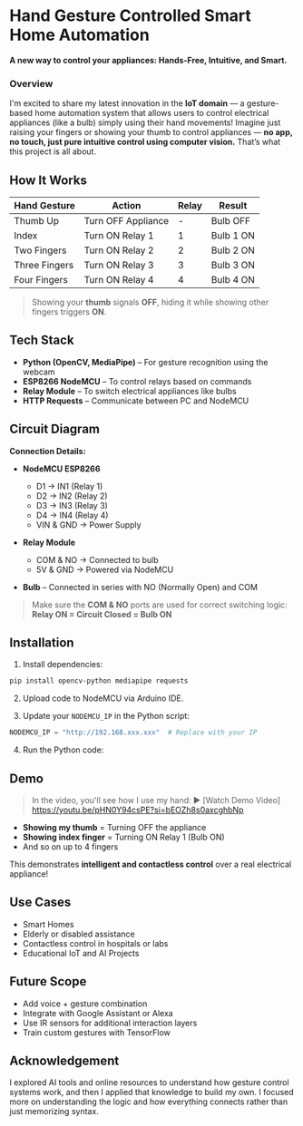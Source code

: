<h1>Hand Gesture Controlled Smart Home Automation</h1>

**A new way to control your appliances: Hands-Free, Intuitive, and Smart.**

<h3>Overview</h3>

I'm excited to share my latest innovation in the **IoT domain** — a gesture-based home automation system that allows users to control electrical appliances (like a bulb) simply using their hand movements!
Imagine just raising your fingers or showing your thumb to control appliances — **no app, no touch, just pure intuitive control using computer vision.** That’s what this project is all about.

## How It Works
| Hand Gesture          | Action                  | Relay | Result    |
| --------------------- | ----------------------- | ----- | --------- |
| Thumb Up              | Turn OFF Appliance      | -     | Bulb OFF  |
| Index                 | Turn ON Relay 1         | 1     | Bulb 1 ON |
| Two Fingers           | Turn ON Relay 2         | 2     | Bulb 2 ON |
| Three Fingers         | Turn ON Relay 3         | 3     | Bulb 3 ON |
| Four Fingers          | Turn ON Relay 4         | 4     | Bulb 4 ON |
> Showing your **thumb** signals **OFF**, hiding it while showing other fingers triggers **ON**.

## Tech Stack
* **Python (OpenCV, MediaPipe)** – For gesture recognition using the webcam
* **ESP8266 NodeMCU** – To control relays based on commands
* **Relay Module** – To switch electrical appliances like bulbs
* **HTTP Requests** – Communicate between PC and NodeMCU

## Circuit Diagram
**Connection Details:**
* **NodeMCU ESP8266**
  * D1 → IN1 (Relay 1)
  * D2 → IN2 (Relay 2)
  * D3 → IN3 (Relay 3)
  * D4 → IN4 (Relay 4)
  * VIN & GND → Power Supply
    
* **Relay Module**
  * COM & NO → Connected to bulb
  * 5V & GND → Powered via NodeMCU
* **Bulb** – Connected in series with NO (Normally Open) and COM

> Make sure the **COM & NO** ports are used for correct switching logic: **Relay ON = Circuit Closed = Bulb ON**

## Installation

1. Install dependencies:

```bash
pip install opencv-python mediapipe requests
```

2. Upload code to NodeMCU via Arduino IDE.

3. Update your `NODEMCU_IP` in the Python script:

```python
NODEMCU_IP = "http://192.168.xxx.xxx"  # Replace with your IP
```

4. Run the Python code:

## Demo
> In the video, you'll see how I use my hand:
▶️ [Watch Demo Video]
https://youtu.be/pHN0Y94csPE?si=bEOZh8s0axcghbNp

* **Showing my thumb** = Turning OFF the appliance
* **Showing index finger** = Turning ON Relay 1 (Bulb ON)
* And so on up to 4 fingers

This demonstrates **intelligent and contactless control** over a real electrical appliance!

## Use Cases
* Smart Homes
* Elderly or disabled assistance
* Contactless control in hospitals or labs
* Educational IoT and AI Projects

## Future Scope
* Add voice + gesture combination
* Integrate with Google Assistant or Alexa
* Use IR sensors for additional interaction layers
* Train custom gestures with TensorFlow

## Acknowledgement
I explored AI tools and online resources to understand how gesture control systems work, and then I applied that knowledge to build my own. I focused more on understanding the logic and how everything connects rather than just memorizing syntax.
